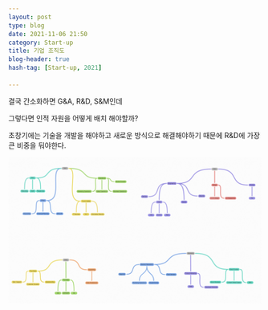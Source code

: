 ```yaml
---
layout: post
type: blog
date: 2021-11-06 21:50
category: Start-up
title: 기업 조직도
blog-header: true
hash-tag: [Start-up, 2021]

---
```



결국 간소화하면 G&A, R&D, S&M인데

그렇다면 인적 자원을 어떻게 배치 해야할까?

초창기에는 기술을 개발을 해야하고 새로운 방식으로 해결해야하기 때문에
R&D에 가장 큰 비중을 둬야한다.


<img src="./img/기업 조직도.PNG">